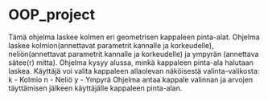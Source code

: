 # OOP_project
Tämä ohjelma laskee kolmen eri geometrisen kappaleen pinta-alat. Ohjelma laskee kolmion(annettavat parametrit kannalle ja korkeudelle), neliön(annettavat parametrit kannalle ja korkeudelle) ja ympyrän (annettava sätee(r) mitta). Ohjelma kysyy alussa, minkä kappaleen pinta-ala halutaan laskea. Käyttäjä voi valita kappaleen allaolevan näköisestä valinta-valikosta: k - Kolmio n - Neliö y - Ympyrä Ohjelma antaa kappale valinnan ja arvojen täyttämisen jälkeen käyttäjälle kappaleen pinta-alan.
